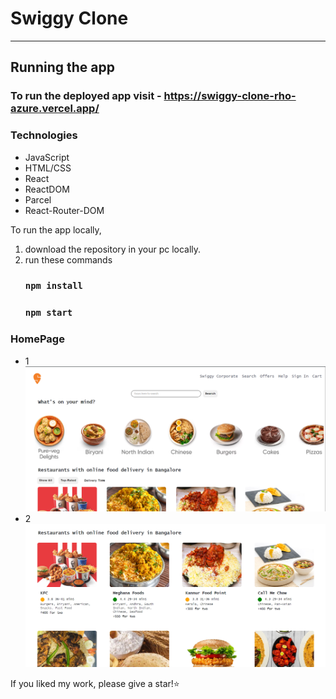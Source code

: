 # Swiggy Clone
---
## Running the app

### To run the deployed app visit -  https://swiggy-clone-rho-azure.vercel.app/

### Technologies

- JavaScript
- HTML/CSS
- React
- ReactDOM
- Parcel
- React-Router-DOM

To run the app locally, 

1.  download the repository in your pc locally.
2.  run these commands
    ### `npm install`
    ### `npm start`

### HomePage

- 1 
  ![Swiggy Clone](./assets/screenshots/HomePage0.png)
- 2 
  ![Swiggy Clone](./assets/screenshots/HomePage1.png)
    
If you liked my work, please give a star!⭐️
